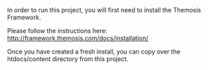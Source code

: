 In order to run this project, you will first need to install the Themosis Framework. 

Please follow the instructions here: http://framework.themosis.com/docs/installation/

Once you have created a fresh install, you can copy over the htdocs/content directory from this project.